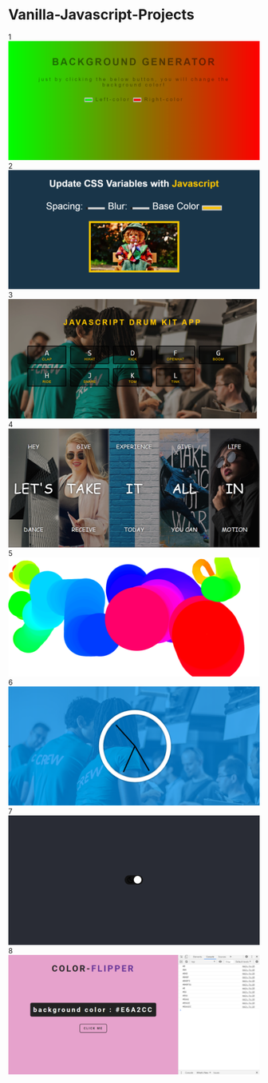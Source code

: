 # Vanilla-Javascript-Projects

1 
![project image](1.png)
2
![project image](2.png)
3
![project image](3.png)
4
![project image](4.png)
5
![project image](5.png)
6
![project image](6.png)
7
![project image](7.png)
8
![project image](8.png)
